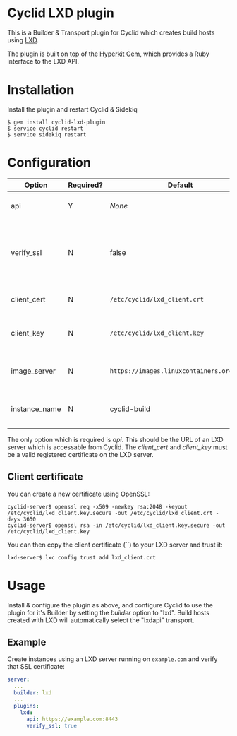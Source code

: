 Cyclid LXD plugin
==========================

This is a Builder & Transport plugin for Cyclid which creates build hosts using [LXD](https://linuxcontainers.org/lxd/).

The plugin is built on top of the [Hyperkit Gem](https://github.com/jeffshantz/hyperkit), which provides a Ruby interface to the LXD API.

# Installation

Install the plugin and restart Cyclid & Sidekiq

```
$ gem install cyclid-lxd-plugin
$ service cyclid restart
$ service sidekiq restart
```

# Configuration

| Option | Required? | Default | Notes |
| --- | --- | --- | --- |
| api | Y | *None* | Your LXD server API |
| verify\_ssl | N | false | Enable SSL validation for the LXD server API |
| client\_cert | N | `/etc/cyclid/lxd_client.crt` | Your LXD client certificate |
| client\_key | N | `/etc/cyclid/lxd_client.key` | Your LXD client certificate key |
| image\_server | N | `https://images.linuxcontainers.org:8443` | LXD image server URL |
| instance\_name | N | cyclid-build | Cyclid build host name prefix |

The only option which is required is _api_. This should be the URL of an LXD server which is accessable from Cyclid. The _client\_cert_ and _client\_key_ must be a valid registered certificate on the LXD server.

## Client certificate

You can create a new certificate using OpenSSL:

```
cyclid-server$ openssl req -x509 -newkey rsa:2048 -keyout /etc/cyclid/lxd_client.key.secure -out /etc/cyclid/lxd_client.crt -days 3650
cyclid-server$ openssl rsa -in /etc/cyclid/lxd_client.key.secure -out /etc/cyclid/lxd_client.key
```

You can then copy the client certificate (``) to your LXD server and trust it:

```
lxd-server$ lxc config trust add lxd_client.crt
```

# Usage

Install & configure the plugin as above, and configure Cyclid to use the plugin for it's Builder by setting the _builder_ option to "lxd". Build hosts created with LXD will automatically select the "lxdapi" transport.

## Example

Create instances using an LXD server running on `example.com` and verify that SSL certificate:

```yaml
server:
  ...
  builder: lxd
  ...
  plugins:
    lxd:
      api: https://example.com:8443
      verify_ssl: true
```
